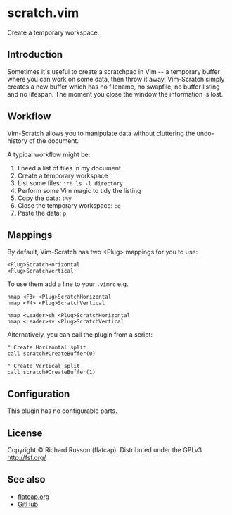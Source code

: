 # scratch.vim

Create a temporary workspace.

## Introduction

Sometimes it's useful to create a scratchpad in Vim -- a temporary buffer where you can work on some data, then throw it away.
Vim-Scratch simply creates a new buffer which has no filename, no swapfile, no buffer listing and no lifespan.
The moment you close the window the information is lost.

## Workflow

Vim-Scratch allows you to manipulate data without cluttering the undo-history of the document.

A typical workflow might be:

1. I need a list of files in my document
2. Create a temporary workspace
3. List some files: `:r! ls -l directory`
4. Perform some Vim magic to tidy the listing
5. Copy the data: `:%y`
6. Close the temporary workspace: `:q`
7. Paste the data: `p`

## Mappings

By default, Vim-Scratch has two &lt;Plug&gt; mappings for you to use:

```viml
<Plug>ScratchHorizontal
<Plug>ScratchVertical
```

To use them add a line to your `.vimrc`
e.g.

```viml
nmap <F3> <Plug>ScratchHorizontal
nmap <F4> <Plug>ScratchVertical

nmap <Leader>sh <Plug>ScratchHorizontal
nmap <Leader>sv <Plug>ScratchVertical
```

Alternatively, you can call the plugin from a script:

```viml
" Create Horizontal split
call scratch#CreateBuffer(0)

" Create Vertical split
call scratch#CreateBuffer(1)
```

## Configuration

This plugin has no configurable parts.

## License

Copyright &copy; Richard Russon (flatcap).
Distributed under the GPLv3 <http://fsf.org/>

## See also

- [flatcap.org](https://flatcap.org)
- [GitHub](https://github.com/flatcap/vim-scratch)

